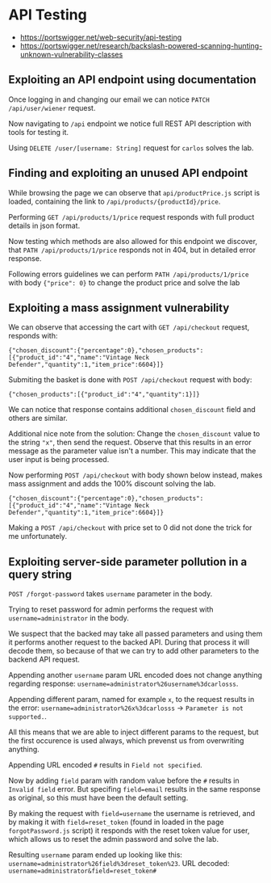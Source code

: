 # API Testing

- https://portswigger.net/web-security/api-testing
- https://portswigger.net/research/backslash-powered-scanning-hunting-unknown-vulnerability-classes

## Exploiting an API endpoint using documentation

Once logging in and changing our email we can notice `PATCH /api/user/wiener` request.

Now navigating to `/api` endpoint we notice full REST API description with tools for testing it.

Using `DELETE /user/[username: String]` request for `carlos` solves the lab.


## Finding and exploiting an unused API endpoint

While browsing the page we can observe that `api/productPrice.js` script is loaded, containing the link to `/api/products/{productId}/price`.

Performing `GET /api/products/1/price` request responds with full product details in json format.

Now testing which methods are also allowed for this endpoint we discover, that `PATH /api/products/1/price` responds not in 404, but in detailed error response. 

Following errors guidelines we can perform `PATH /api/products/1/price` with body `{"price": 0}` to change the product price and solve the lab

## Exploiting a mass assignment vulnerability

We can observe that accessing the cart with `GET /api/checkout` request, responds with:

```
{"chosen_discount":{"percentage":0},"chosen_products":[{"product_id":"4","name":"Vintage Neck Defender","quantity":1,"item_price":6604}]}
```

Submiting the basket is done with `POST /api/checkout` request with body:

```
{"chosen_products":[{"product_id":"4","quantity":1}]}
```

We can notice that response contains additional `chosen_discount` field and others are similar. 

Additional nice note from the solution: 
Change the `chosen_discount` value to the string `"x"`, then send the request. Observe that this results in an error message as the parameter value isn't a number. This may indicate that the user input is being processed. 

Now performing `POST /api/checkout` with body shown below instead, makes mass assignment and adds the 100% discount solving the lab.

```
{"chosen_discount":{"percentage":0},"chosen_products":[{"product_id":"4","name":"Vintage Neck Defender","quantity":1,"item_price":6604}]}
```

Making a `POST /api/checkout` with price set to 0 did not done the trick for me unfortunately.

## Exploiting server-side parameter pollution in a query string

`POST /forgot-password` takes `username` parameter in the body.

Trying to reset password for admin performs the request with `username=administrator` in the body.

We suspect that the backed may take all passed parameters and using them it performs another request to the backed API. During that process it will decode them, so because of that we can try to add other parameters to the backend API request.

Appending another `username` param URL encoded does not change anything regarding response: `username=administrator%26username%3dcarlosss`.

Appending different param, named for example `x`, to the request results in the error: `username=administrator%26x%3dcarlosss` -> `Parameter is not supported.`. 

All this means that we are able to inject different params to the request, but the first occurence is used always, which prevenst us from overwriting anything.

Appending URL encoded `#` results in `Field not specified`.

Now by adding `field` param with random value before the `#` results in `Invalid field` error. But specifing `field=email` results in the same response as original, so this must have been the default setting.

By making the request with `field=username` the username is retrieved, and by making it with `field=reset_token` (found in loaded in the page `forgotPassword.js` script) it responds with the reset token value for user, which allows us to reset the admin password and solve the lab.

Resulting `username` param ended up looking like this: `username=administrator%26field%3dreset_token%23`. URL decoded: `username=administrator&field=reset_token#`
